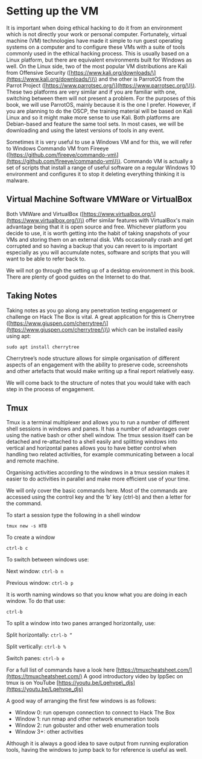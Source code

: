 # Setting up the VM

It is important when doing ethical hacking to do it from an environment which is not directly your work or personal computer. Fortunately, virtual machine \(VM\) technologies have made it simple to run guest operating systems on a computer and to configure these VMs with a suite of tools commonly used in the ethical hacking process. This is usually based on a Linux platform, but there are equivalent environments built for Windows as well. On the Linux side, two of the most popular VM distributions are Kali from Offensive Security \([https://www.kali.org/downloads/\](https://www.kali.org/downloads/\)\) and the other is ParrotOS from the Parrot Project \([https://www.parrotsec.org/\](https://www.parrotsec.org/\)\). These two platforms are very similar and if you are familiar with one, switching between them will not present a problem. For the purposes of this book, we will use ParrotOS, mainly because it is the one I prefer. However, if you are planning to do the OSCP, the training material will be based on Kali Linux and so it might make more sense to use Kali. Both platforms are Debian-based and feature the same tool sets. In most cases, we will be downloading and using the latest versions of tools in any event.

Sometimes it is very useful to use a Windows VM and for this, we will refer to Windows Commando VM from Fireeye \([https://github.com/fireeye/commando-vm\](https://github.com/fireeye/commando-vm\)\). Commando VM is actually a set of scripts that install a range of useful software on a regular Windows 10 environment and configures it to stop it deleting everything thinking it is malware.

## Virtual Machine Software VMWare or VirtualBox

Both VMWare and VirtualBox \([https://www.virtualbox.org/\](https://www.virtualbox.org/\)\) offer similar features with VirtualBox's main advantage being that it is open source and free. Whichever platform you decide to use, it is worth getting into the habit of taking snapshots of your VMs and storing them on an external disk. VMs occasionally crash and get corrupted and so having a backup that you can revert to is important especially as you will accumulate notes, software and scripts that you will want to be able to refer back to.

We will not go through the setting up of a desktop environment in this book. There are plenty of good guides on the Internet to do that.

## Taking Notes

Taking notes as you go along any penetration testing engagement or challenge on Hack The Box is vital. A great application for this is Cherrytree \([https://www.giuspen.com/cherrytree/\](https://www.giuspen.com/cherrytree/\)\) which can be installed easily using apt:

`sudo apt install cherrytree`

Cherrytree’s node structure allows for simple organisation of different aspects of an engagement with the ability to preserve code, screenshots and other artefacts that would make writing up a final report relatively easy.

We will come back to the structure of notes that you would take with each step in the process of engagement.

## Tmux

Tmux is a terminal multiplexer and allows you to run a number of different shell sessions in windows and panes. It has a number of advantages over using the native bash or other shell window. The tmux session itself can be detached and re-attached to a shell easily and splitting windows into vertical and horizontal panes allows you to have better control when handling two related activities, for example communicating between a local and remote machine.

Organising activities according to the windows in a tmux session makes it easier to do activities in parallel and make more efficient use of your time.

We will only cover the basic commands here. Most of the commands are accessed using the control key and the ‘b’ key \(ctrl-b\) and then a letter for the command.

To start a session type the following in a shell window

`tmux new -s HTB`

To create a window

`ctrl-b c`

To switch between windows use:

Next window: `ctrl-b n`

Previous window: `ctrl-b p`

It is worth naming windows so that you know what you are doing in each window. To do that use:

`ctrl-b`

To split a window into two panes arranged horizontally, use:

Split horizontally: `ctrl-b “`

Split vertically: `ctrl-b %`

Switch panes: `ctrl-b o`

For a full list of commands have a look here [https://tmuxcheatsheet.com/](https://tmuxcheatsheet.com/) A good introductory video by IppSec on tmux is on YouTube [https://youtu.be/Lqehvpe\_djs](https://youtu.be/Lqehvpe_djs)

A good way of arranging the first few windows is as follows:

* Window 0: run openvpn connection to connect to Hack The Box
* Window 1: run nmap and other network enumeration tools
* Window 2: run gobuster and other web enumeration tools
* Window 3+: other activities

Although it is always a good idea to save output from running exploration tools, having the windows to jump back to for reference is useful as well.

